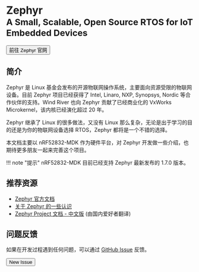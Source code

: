 # Zephyr <br><small>A Small, Scalable, Open Source RTOS for IoT Embedded Devices</small>

<a href="https://www.zephyrproject.org/"><button data-md-color-primary="indigo">前往 Zephyr 官网</button></a>

## 简介

Zephyr 是 Linux 基金会发布的开源物联网操作系统，主要面向资源受限的物联网设备。目前 Zephyr 项目已经获得了 Intel, Linaro, NXP, Synopsys, Nordic 等合作伙伴的支持。Wind River 也向 Zephyr 贡献了已经商业化的 VxWorks Microkernel，该内核已经演化超过 20 年。

Zephyr 继承了 Linux 的很多做法，又没有 Linux 那么复杂，无论是出于学习的目的还是为你的物联网设备选择 RTOS，Zephyr 都将是一个不错的选择。


本文档主要以 nRF52832-MDK 作为硬件平台，对 Zephyr 开发做一些介绍，也期待更多朋友一起来完善这个项目。

!!! note "提示"
    nRF52832-MDK 目前已经支持 Zephyr 最新发布的 1.7.0 版本。


## 推荐资源

* [Zephyr 官方文档](https://www.zephyrproject.org/doc/index.html)
* [关于 Zephyr 的一些认识](https://makerdiary.co/introducing-zephyr-os/)
* [Zephyr Project 文档 - 中文版](http://iot-fans.xyz/zephyr/doc/v1.6.0/index.html) (由国内爱好者翻译)

## 问题反馈

如果在开发过程遇到任何问题，可以通过 [GitHub Issue](https://github.com/makerdiary/nrf52832-mdk/issues) 反馈。

<a href="https://github.com/makerdiary/nrf52832-mdk/issues/new"><button data-md-color-primary="green">New Issue</button></a>

